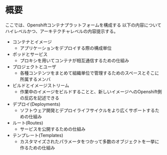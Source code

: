 # 概要
ここでは、Openshiftコンテナプラットフォームを構成する
以下の内容についてハイレベルかつ、アーキテクチャレベルの内容提示する。

- コンテナとイメージ
    - アプリケーションをデプロイする際の構成単位
- ポッドとサービス
    - プロキシを用いてコンテナが相互通信するための仕組み
- プロジェクトとユーザ
    - 各種コンテンツをまとめて組織単位で管理するためのスペースとそこに所属するメンバ
- ビルドとイメージストリーム
    - 作業中のイメージをビルドすることと、新しいイメージへのOpenshift側の反応を記述できる
- デプロイ(Deployments)
    - ソフトウェア開発とデプロイライフサイクルをより広くサポートするための仕組み
- ルート(Routes)
    - サービスを公開するための仕組み
- テンプレート(Templates)
    - カスタマイズされたパラメータをつかって多数のオブジェクトを一挙に作るための仕組み
